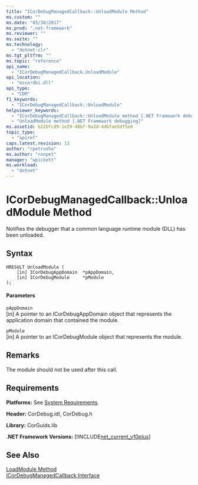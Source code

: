```yaml
---
title: "ICorDebugManagedCallback::UnloadModule Method"
ms.custom: ""
ms.date: "03/30/2017"
ms.prod: ".net-framework"
ms.reviewer: ""
ms.suite: ""
ms.technology: 
  - "dotnet-clr"
ms.tgt_pltfrm: ""
ms.topic: "reference"
api_name: 
  - "ICorDebugManagedCallback.UnloadModule"
api_location: 
  - "mscordbi.dll"
api_type: 
  - "COM"
f1_keywords: 
  - "ICorDebugManagedCallback::UnloadModule"
helpviewer_keywords: 
  - "ICorDebugManagedCallback::UnloadModule method [.NET Framework debugging]"
  - "UnloadModule method [.NET Framework debugging]"
ms.assetid: b12bfcd9-1e29-48bf-9a3d-44bfae5df5e8
topic_type: 
  - "apiref"
caps.latest.revision: 13
author: "rpetrusha"
ms.author: "ronpet"
manager: "wpickett"
ms.workload: 
  - "dotnet"
---
```

# ICorDebugManagedCallback::UnloadModule Method
Notifies the debugger that a common language runtime module (DLL) has been unloaded.  
  
## Syntax  
  
```  
HRESULT UnloadModule (  
    [in] ICorDebugAppDomain  *pAppDomain,  
    [in] ICorDebugModule     *pModule  
);  
```  
  
#### Parameters  
 `pAppDomain`  
 [in] A pointer to an ICorDebugAppDomain object that represents the application domain that contained the module.  
  
 `pModule`  
 [in] A pointer to an ICorDebugModule object that represents the module.  
  
## Remarks  
 The module should not be used after this call.  
  
## Requirements  
 **Platforms:** See [System Requirements](../../../../docs/framework/get-started/system-requirements.md).  
  
 **Header:** CorDebug.idl, CorDebug.h  
  
 **Library:** CorGuids.lib  
  
 **.NET Framework Versions:** [!INCLUDE[net_current_v10plus](../../../../includes/net-current-v10plus-md.md)]  
  
## See Also  
 [LoadModule Method](../../../../docs/framework/unmanaged-api/debugging/icordebugmanagedcallback-loadmodule-method.md)  
 [ICorDebugManagedCallback Interface](../../../../docs/framework/unmanaged-api/debugging/icordebugmanagedcallback-interface.md)
